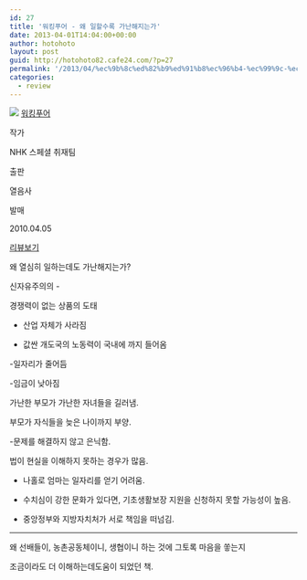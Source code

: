 ```yaml
---
id: 27
title: '워킹푸어 - 왜 일할수록 가난해지는가'
date: 2013-04-01T14:04:00+00:00
author: hotohoto
layout: post
guid: http://hotohoto82.cafe24.com/?p=27
permalink: '/2013/04/%ec%9b%8c%ed%82%b9%ed%91%b8%ec%96%b4-%ec%99%9c-%ec%9d%bc%ed%95%a0%ec%88%98%eb%a1%9d-%ea%b0%80%eb%82%9c%ed%95%b4%ec%a7%80%eb%8a%94%ea%b0%80/'
categories:
  - review
---
```

![](http://bookthumb.phinf.naver.net/cover/062/561/06256137.jpg?type=w150&udate=20121115)
[워킹푸어](http://book.naver.com/bookdb/book_detail.php?bid=6256137)

작가

NHK 스페셜 취재팀

출판

열음사

발매

2010.04.05

[리뷰보기](http://book.naver.com/bookdb/review.nhn?bid=6256137)

왜 열심히 일하는데도 가난해지는가?

신자유주의의 -

경쟁력이 없는 상품의 도태

- 산업 자체가 사라짐

- 값싼 개도국의 노동력이 국내에 까지 들어옴

-일자리가 줄어듬

-임금이 낮아짐

가난한 부모가 가난한 자녀들을 길러냄.

부모가 자식들을 늦은 나이까지 부양.

-문제를 해결하지 않고 은닉함.

법이 현실을 이해하지 못하는 경우가 많음.

- 나홀로 엄마는 일자리를 얻기 어려움.

- 수치심이 강한 문화가 있다면, 기초생활보장 지원을 신청하지 못할 가능성이 높음.

- 중앙정부와 지방자치처가 서로 책임을 떠넘김.

--------------------

왜 선배들이, 농촌공동체이니, 생협이니 하는 것에 그토록 마음을 쏳는지

조금이라도 더 이해하는데도움이 되었던 책.
